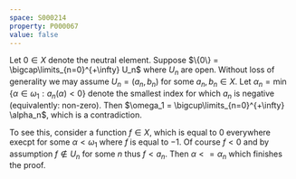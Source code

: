 ```yaml
---
space: S000214
property: P000067
value: false
---
```


Let $0 \in X$ denote the neutral element.
Suppose $\{0\} = \bigcap\limits_{n=0}^{+\infty} U_n$ where $U_n$ are open.
Without loss of generality we may assume $U_n = (a_n, b_n)$ for some $a_n, b_n \in X$.
Let $\alpha_n = \min \{ \alpha \in \omega_1 : a_n(\alpha) < 0\}$ 
denote the smallest index for which $a_n$ is negative (equivalently: non-zero).
Then $\omega_1 = \bigcup\limits_{n=0}^{+\infty} \alpha_n$, which is a contradiction. 

To see this, consider a function $f \in X$, which is equal to $0$ everywhere
execpt for some $\alpha < \omega_1$ where $f$ is equal to $-1$.
Of course $f < 0$ and by assumption $f \notin U_n$ for some $n$ thus $f < a_n$. 
Then $\alpha <= \alpha_n$ which finishes the proof. 
